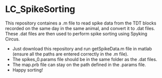# LC_SpikeSorting
This repository containes a .m file to read spike data from the TDT blocks recorded on the same day in the same animal, and convert it to .dat files. These .dat files are then used to perform spike sorting using Spyking Circus. 
- Just download this repository and run getSpikeData.m file in matlab (ensure all the paths are entered correctly in the .m file). 
- The spikes_0.params file should be in the same folder as the .dat files. 
- The map.prb file can stay on the path defined in the .params file. 
- Happy sorting!
